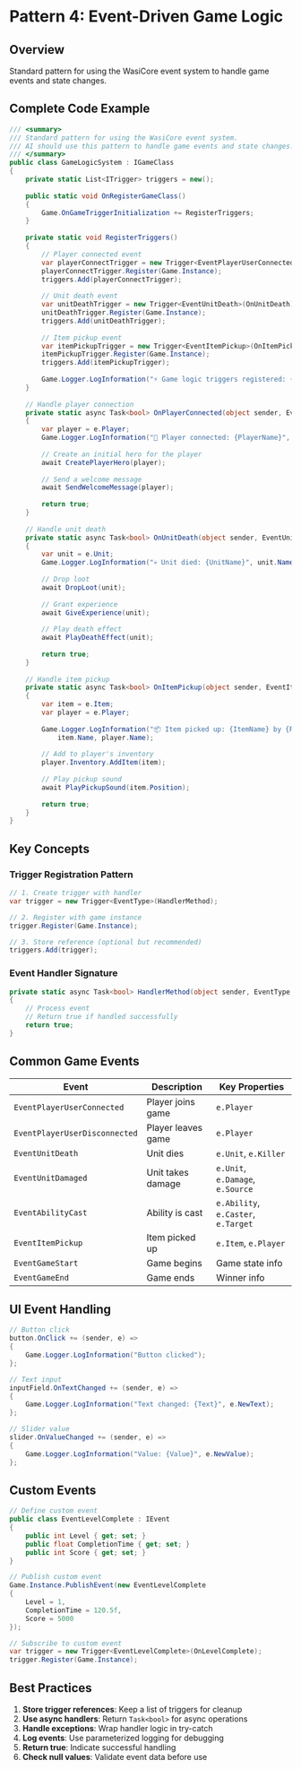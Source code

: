 # Pattern 4: Event-Driven Game Logic

## Overview
Standard pattern for using the WasiCore event system to handle game events and state changes.

## Complete Code Example

```csharp
/// <summary>
/// Standard pattern for using the WasiCore event system.
/// AI should use this pattern to handle game events and state changes.
/// </summary>
public class GameLogicSystem : IGameClass
{
    private static List<ITrigger> triggers = new();
    
    public static void OnRegisterGameClass()
    {
        Game.OnGameTriggerInitialization += RegisterTriggers;
    }
    
    private static void RegisterTriggers()
    {
        // Player connected event
        var playerConnectTrigger = new Trigger<EventPlayerUserConnected>(OnPlayerConnected);
        playerConnectTrigger.Register(Game.Instance);
        triggers.Add(playerConnectTrigger);
        
        // Unit death event
        var unitDeathTrigger = new Trigger<EventUnitDeath>(OnUnitDeath);
        unitDeathTrigger.Register(Game.Instance);
        triggers.Add(unitDeathTrigger);
        
        // Item pickup event
        var itemPickupTrigger = new Trigger<EventItemPickup>(OnItemPickup);
        itemPickupTrigger.Register(Game.Instance);
        triggers.Add(itemPickupTrigger);
        
        Game.Logger.LogInformation("⚡ Game logic triggers registered: {Count}", triggers.Count);
    }
    
    // Handle player connection
    private static async Task<bool> OnPlayerConnected(object sender, EventPlayerUserConnected e)
    {
        var player = e.Player;
        Game.Logger.LogInformation("👤 Player connected: {PlayerName}", player.Name);
        
        // Create an initial hero for the player
        await CreatePlayerHero(player);
        
        // Send a welcome message
        await SendWelcomeMessage(player);
        
        return true;
    }
    
    // Handle unit death
    private static async Task<bool> OnUnitDeath(object sender, EventUnitDeath e)
    {
        var unit = e.Unit;
        Game.Logger.LogInformation("💀 Unit died: {UnitName}", unit.Name);
        
        // Drop loot
        await DropLoot(unit);
        
        // Grant experience
        await GiveExperience(unit);
        
        // Play death effect
        await PlayDeathEffect(unit);
        
        return true;
    }
    
    // Handle item pickup
    private static async Task<bool> OnItemPickup(object sender, EventItemPickup e)
    {
        var item = e.Item;
        var player = e.Player;
        
        Game.Logger.LogInformation("📦 Item picked up: {ItemName} by {PlayerName}", 
            item.Name, player.Name);
        
        // Add to player's inventory
        player.Inventory.AddItem(item);
        
        // Play pickup sound
        await PlayPickupSound(item.Position);
        
        return true;
    }
}
```

## Key Concepts

### Trigger Registration Pattern
```csharp
// 1. Create trigger with handler
var trigger = new Trigger<EventType>(HandlerMethod);

// 2. Register with game instance
trigger.Register(Game.Instance);

// 3. Store reference (optional but recommended)
triggers.Add(trigger);
```

### Event Handler Signature
```csharp
private static async Task<bool> HandlerMethod(object sender, EventType e)
{
    // Process event
    // Return true if handled successfully
    return true;
}
```

## Common Game Events

| Event | Description | Key Properties |
|-------|-------------|----------------|
| `EventPlayerUserConnected` | Player joins game | `e.Player` |
| `EventPlayerUserDisconnected` | Player leaves game | `e.Player` |
| `EventUnitDeath` | Unit dies | `e.Unit`, `e.Killer` |
| `EventUnitDamaged` | Unit takes damage | `e.Unit`, `e.Damage`, `e.Source` |
| `EventAbilityCast` | Ability is cast | `e.Ability`, `e.Caster`, `e.Target` |
| `EventItemPickup` | Item picked up | `e.Item`, `e.Player` |
| `EventGameStart` | Game begins | Game state info |
| `EventGameEnd` | Game ends | Winner info |

## UI Event Handling

```csharp
// Button click
button.OnClick += (sender, e) => 
{
    Game.Logger.LogInformation("Button clicked");
};

// Text input
inputField.OnTextChanged += (sender, e) =>
{
    Game.Logger.LogInformation("Text changed: {Text}", e.NewText);
};

// Slider value
slider.OnValueChanged += (sender, e) =>
{
    Game.Logger.LogInformation("Value: {Value}", e.NewValue);
};
```

## Custom Events

```csharp
// Define custom event
public class EventLevelComplete : IEvent
{
    public int Level { get; set; }
    public float CompletionTime { get; set; }
    public int Score { get; set; }
}

// Publish custom event
Game.Instance.PublishEvent(new EventLevelComplete
{
    Level = 1,
    CompletionTime = 120.5f,
    Score = 5000
});

// Subscribe to custom event
var trigger = new Trigger<EventLevelComplete>(OnLevelComplete);
trigger.Register(Game.Instance);
```

## Best Practices

1. **Store trigger references**: Keep a list of triggers for cleanup
2. **Use async handlers**: Return `Task<bool>` for async operations
3. **Handle exceptions**: Wrap handler logic in try-catch
4. **Log events**: Use parameterized logging for debugging
5. **Return true**: Indicate successful handling
6. **Check null values**: Validate event data before use
